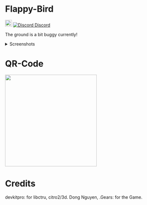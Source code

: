 # Flappy-Bird 

<img height="22" src="https://img.shields.io/github/downloads/NPI-D7/Flappy-Bird/total.svg?style=for-the-badge"> <a href="https://github.com/NPI-D7/Flappy-Bird/releases">
<img href="" alt="Discord" src="https://img.shields.io/discord/961610973066702889?style=for-the-badge">
[Discord](https://discord.gg/XuX6EN8dyt)

The ground is a bit buggy currently!

<details closed>
<summary>Screenshots</summary>
<br>

![Fb](https://user-images.githubusercontent.com/71647024/162621212-528316ee-5ddf-42cb-8efb-28ab9be001f0.png)
![Diffrent Colers](https://user-images.githubusercontent.com/71647024/162621218-0e25ceca-5885-457b-a45c-3290e3e25ebc.png)
![Flying](https://user-images.githubusercontent.com/71647024/162621219-9b32029d-609f-443f-b85b-6cc2a4a79c2b.png)
![Gover](https://user-images.githubusercontent.com/71647024/162621226-3b254304-3fc5-411f-8753-42993771c9cd.png)
</details>

# QR-Code
<img src="https://user-images.githubusercontent.com/71647024/162621632-443d20c7-c848-4ba2-a26d-3a8e94412c20.png" width="300">

# Credits
devkitpro: for libctru, citro2/3d.
Dong Nguyen, .Gears: for the Game.
